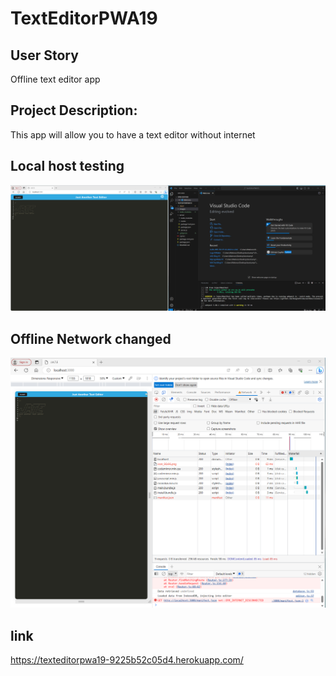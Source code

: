 # TextEditorPWA19

## User Story
Offline text editor app

## Project Description:
This app will allow you to have a text editor without internet


## Local host testing
![testing](images/localhost.png)

## Offline Network changed
![Offline](images/offline.png)

## link
https://texteditorpwa19-9225b52c05d4.herokuapp.com/

